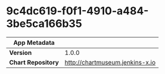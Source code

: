 # 9c4dc619-f0f1-4910-a484-3be5ca166b35

|App Metadata||
|---|---|
| **Version** | 1.0.0 |
| **Chart Repository** | http://chartmuseum.jenkins-x.io |
